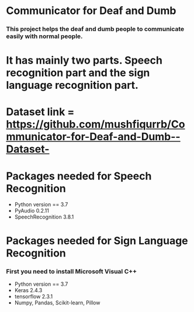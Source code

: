 # Communicator for Deaf and Dumb
### This project helps the deaf and dumb people to communicate easily with normal people.
# It has mainly two parts. Speech recognition part and the sign language recognition part.

# Dataset link = https://github.com/mushfiqurrb/Communicator-for-Deaf-and-Dumb--Dataset- 
# Packages needed for Speech Recognition

- Python version == 3.7
- PyAudio 0.2.11
- SpeechRecognition 3.8.1


# Packages needed for Sign Language Recognition
### First you need to install Microsoft Visual C++
- Python version == 3.7
- Keras 2.4.3
- tensorflow 2.3.1
- Numpy, Pandas, Scikit-learn, Pillow


 
